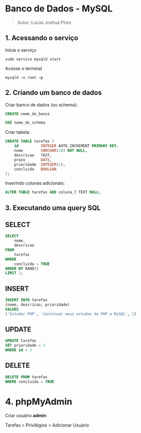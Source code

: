 # Banco de Dados - MySQL
> Autor: Lucas Joshua Pires

## 1. Acessando o serviço
Inicie o serviço
~~~
sudo service mysqld start
~~~

Acesse o terminal
~~~
mysqld –u root –p
~~~

## 2. Criando um banco de dados

Criar banco de dados (ou schema):
~~~ sql
CREATE nome_do_banco
~~~

~~~ sql
USE nome_do_schema
~~~

Criar tabela:
~~~ sql
CREATE TABLE tarefas (
    id          INTEGER AUTO_INCREMENT PRIMARY KEY,
    nome        VARCHAR(20) NOT NULL,
    descricao   TEXT,
    prazo       DATE,
    prioridade  INTEGER(1),
    concluida   BOOLEAN
);
~~~

Inserindo colunas adicionais:
~~~ sql
ALTER TABLE tarefas ADD coluna_7 TEXT NULL;
~~~

## 3. Executando uma query SQL

## SELECT
~~~ sql
SELECT 
    nome, 
    descricao
FROM
    tarefas
WHERE
    concluida = TRUE
ORDER BY RAND()
LIMIT 1;
~~~

## INSERT
~~~ sql
INSERT INTO tarefas
(nome, descricao, prioridade)
VALUES
('Estudar PHP', 'Continuar meus estudos de PHP e MySQL', 1)
~~~

## UPDATE
~~~ sql
UPDATE tarefas
SET prioridade = 3
WHERE id = 2 
~~~

## DELETE
~~~ sql
DELETE FROM tarefas
WHERE concluida = TRUE 
~~~

# 4. phpMyAdmin
Criar usuário **admin**:

Tarefas > Privilégios > Adicionar Usuário